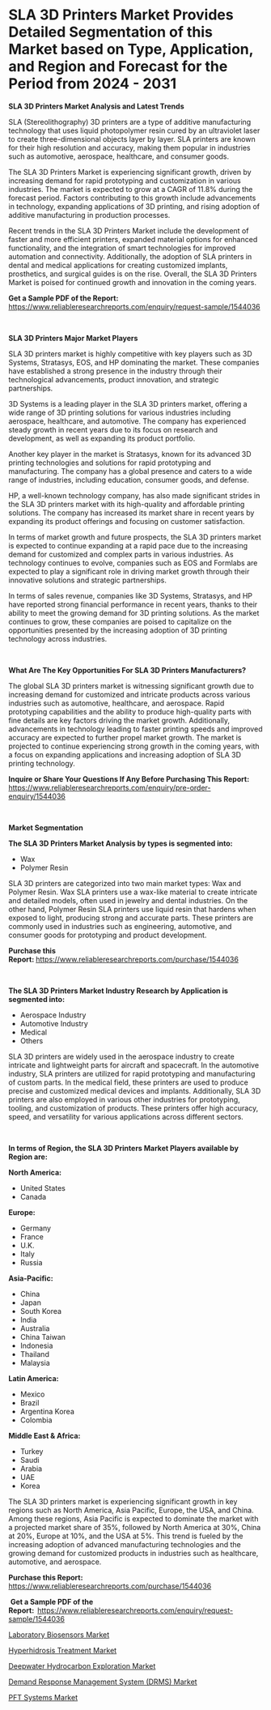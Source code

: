 <p><h1>SLA 3D Printers Market Provides Detailed Segmentation of this Market based on Type, Application, and Region and Forecast for the Period from 2024 - 2031</h1></p><p><strong>SLA 3D Printers Market Analysis and Latest Trends</strong></p>
<p><p>SLA (Stereolithography) 3D printers are a type of additive manufacturing technology that uses liquid photopolymer resin cured by an ultraviolet laser to create three-dimensional objects layer by layer. SLA printers are known for their high resolution and accuracy, making them popular in industries such as automotive, aerospace, healthcare, and consumer goods.</p><p>The SLA 3D Printers Market is experiencing significant growth, driven by increasing demand for rapid prototyping and customization in various industries. The market is expected to grow at a CAGR of 11.8% during the forecast period. Factors contributing to this growth include advancements in technology, expanding applications of 3D printing, and rising adoption of additive manufacturing in production processes.</p><p>Recent trends in the SLA 3D Printers Market include the development of faster and more efficient printers, expanded material options for enhanced functionality, and the integration of smart technologies for improved automation and connectivity. Additionally, the adoption of SLA printers in dental and medical applications for creating customized implants, prosthetics, and surgical guides is on the rise. Overall, the SLA 3D Printers Market is poised for continued growth and innovation in the coming years.</p></p>
<p><strong>Get a Sample PDF of the Report:&nbsp;</strong> <a href="https://www.reliableresearchreports.com/enquiry/request-sample/1544036">https://www.reliableresearchreports.com/enquiry/request-sample/1544036</a></p>
<p>&nbsp;</p>
<p><strong>SLA 3D Printers Major Market Players</strong></p>
<p><p>SLA 3D printers market is highly competitive with key players such as 3D Systems, Stratasys, EOS, and HP dominating the market. These companies have established a strong presence in the industry through their technological advancements, product innovation, and strategic partnerships.</p><p>3D Systems is a leading player in the SLA 3D printers market, offering a wide range of 3D printing solutions for various industries including aerospace, healthcare, and automotive. The company has experienced steady growth in recent years due to its focus on research and development, as well as expanding its product portfolio.</p><p>Another key player in the market is Stratasys, known for its advanced 3D printing technologies and solutions for rapid prototyping and manufacturing. The company has a global presence and caters to a wide range of industries, including education, consumer goods, and defense.</p><p>HP, a well-known technology company, has also made significant strides in the SLA 3D printers market with its high-quality and affordable printing solutions. The company has increased its market share in recent years by expanding its product offerings and focusing on customer satisfaction.</p><p>In terms of market growth and future prospects, the SLA 3D printers market is expected to continue expanding at a rapid pace due to the increasing demand for customized and complex parts in various industries. As technology continues to evolve, companies such as EOS and Formlabs are expected to play a significant role in driving market growth through their innovative solutions and strategic partnerships.</p><p>In terms of sales revenue, companies like 3D Systems, Stratasys, and HP have reported strong financial performance in recent years, thanks to their ability to meet the growing demand for 3D printing solutions. As the market continues to grow, these companies are poised to capitalize on the opportunities presented by the increasing adoption of 3D printing technology across industries.</p></p>
<p>&nbsp;</p>
<p><strong>What Are The Key Opportunities For SLA 3D Printers Manufacturers?</strong></p>
<p><p>The global SLA 3D printers market is witnessing significant growth due to increasing demand for customized and intricate products across various industries such as automotive, healthcare, and aerospace. Rapid prototyping capabilities and the ability to produce high-quality parts with fine details are key factors driving the market growth. Additionally, advancements in technology leading to faster printing speeds and improved accuracy are expected to further propel market growth. The market is projected to continue experiencing strong growth in the coming years, with a focus on expanding applications and increasing adoption of SLA 3D printing technology.</p></p>
<p><strong>Inquire or Share Your Questions If Any Before Purchasing This Report:</strong> <a href="https://www.reliableresearchreports.com/enquiry/pre-order-enquiry/1544036">https://www.reliableresearchreports.com/enquiry/pre-order-enquiry/1544036</a></p>
<p>&nbsp;</p>
<p><strong>Market Segmentation</strong></p>
<p><strong>The SLA 3D Printers Market Analysis by types is segmented into:</strong></p>
<p><ul><li>Wax</li><li>Polymer Resin</li></ul></p>
<p><p>SLA 3D printers are categorized into two main market types: Wax and Polymer Resin. Wax SLA printers use a wax-like material to create intricate and detailed models, often used in jewelry and dental industries. On the other hand, Polymer Resin SLA printers use liquid resin that hardens when exposed to light, producing strong and accurate parts. These printers are commonly used in industries such as engineering, automotive, and consumer goods for prototyping and product development.</p></p>
<p><strong>Purchase this Report:&nbsp;</strong><a href="https://www.reliableresearchreports.com/purchase/1544036">https://www.reliableresearchreports.com/purchase/1544036</a></p>
<p>&nbsp;</p>
<p><strong>The SLA 3D Printers Market Industry Research by Application is segmented into:</strong></p>
<p><ul><li>Aerospace Industry</li><li>Automotive Industry</li><li>Medical</li><li>Others</li></ul></p>
<p><p>SLA 3D printers are widely used in the aerospace industry to create intricate and lightweight parts for aircraft and spacecraft. In the automotive industry, SLA printers are utilized for rapid prototyping and manufacturing of custom parts. In the medical field, these printers are used to produce precise and customized medical devices and implants. Additionally, SLA 3D printers are also employed in various other industries for prototyping, tooling, and customization of products. These printers offer high accuracy, speed, and versatility for various applications across different sectors.</p></p>
<p>&nbsp;</p>
<p><strong>In terms of Region, the SLA 3D Printers Market Players available by Region are:</strong></p>
<p>
    <p> <strong> North America: </strong>
        <ul>
            <li>United States</li>
            <li>Canada</li>
        </ul>
        </p> 
    <p> <strong> Europe: </strong>
        <ul>
            <li>Germany</li>
            <li>France</li>
            <li>U.K.</li>
            <li>Italy</li>
            <li>Russia</li>
        </ul>
        </p> 
    <p> <strong> Asia-Pacific: </strong>
        <ul>
            <li>China</li>
            <li>Japan</li>
            <li>South Korea</li>
            <li>India</li>
            <li>Australia</li>
            <li>China Taiwan</li>
            <li>Indonesia</li>
            <li>Thailand</li>
            <li>Malaysia</li>
        </ul>
        </p> 
    <p> <strong> Latin America: </strong>
        <ul>
            <li>Mexico</li>
            <li>Brazil</li>
            <li>Argentina Korea</li>
            <li>Colombia</li>
        </ul>
        </p> 
    <p> <strong> Middle East & Africa: </strong>
        <ul>
            <li>Turkey</li>
            <li>Saudi</li>
            <li>Arabia</li>
            <li>UAE</li>
            <li>Korea</li>
        </ul>
    </p>
    </p>
<p><p>The SLA 3D printers market is experiencing significant growth in key regions such as North America, Asia Pacific, Europe, the USA, and China. Among these regions, Asia Pacific is expected to dominate the market with a projected market share of 35%, followed by North America at 30%, China at 20%, Europe at 10%, and the USA at 5%. This trend is fueled by the increasing adoption of advanced manufacturing technologies and the growing demand for customized products in industries such as healthcare, automotive, and aerospace.</p></p>
<p><strong>Purchase this Report: </strong><a href="https://www.reliableresearchreports.com/purchase/1544036">https://www.reliableresearchreports.com/purchase/1544036</a></p>
<p>&nbsp;<strong>Get a Sample PDF of the Report:&nbsp;&nbsp;</strong><a href="https://www.reliableresearchreports.com/enquiry/request-sample/1544036">https://www.reliableresearchreports.com/enquiry/request-sample/1544036</a></p>
<p><strong></strong></p>
<p><p><a href="https://issuu.com/reportprime-2/docs/laboratory-biosensors-market-size-2030.pptx">Laboratory Biosensors Market</a></p><p><a href="https://medium.com/@jerryobrien756/hyperhidrosis-treatment-nbsp-market-focuses-on-market-share-size-and-projected-forecast-till-2031-94eb881df884">Hyperhidrosis Treatment Market</a></p><p><a href="https://github.com/abdelrhmankishk22/Market-Research-Report-List-3/blob/main/deepwater-hydrocarbon-exploration-market.md">Deepwater Hydrocarbon Exploration Market</a></p><p><a href="https://github.com/bracarafogo/Market-Research-Report-List-2/blob/main/demand-response-management-system-drms-market.md">Demand Response Management System (DRMS) Market</a></p><p><a href="https://issuu.com/reportprime-2/docs/pft-systems-market-size-2030.pptx">PFT Systems Market</a></p></p>